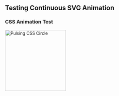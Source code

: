 ## Testing Continuous SVG Animation

### CSS Animation Test
<img src="https://raw.githubusercontent.com/jaygriffinjay/jaygriffinjay/refs/heads/main/test_animation.svg?t=1728153595" alt="Pulsing CSS Circle" width="200" height="200"/>
